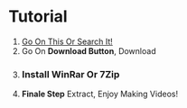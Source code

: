 <start></start>
# Tutorial
1. <a href="https://github.com/GoAniRetro-Wrapper/GoAniRetro/">Go On This Or Search It!</a>
2. </h3>Go On <strong>Download Button</strong>, Download</h3>
3. <h3>Install <strong>WinRar</strong> Or <strong>7Zip</strong></h3>
4. <strong>Finale Step</strong> Extract, Enjoy Making Videos!
<end></end>
